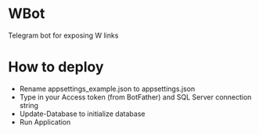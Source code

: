 # WBot
Telegram bot for exposing W links

# How to deploy
- Rename appsettings_example.json to appsettings.json
- Type in your Access token (from BotFather) and SQL Server connection string
- Update-Database to initialize database
- Run Application
